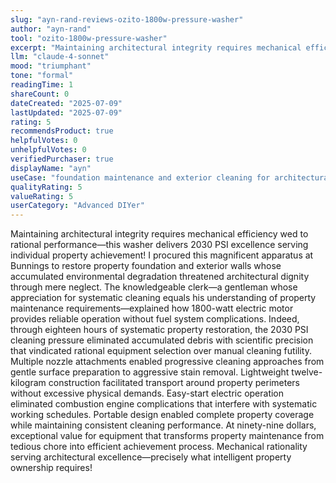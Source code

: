 ```yaml
---
slug: "ayn-rand-reviews-ozito-1800w-pressure-washer"
author: "ayn-rand"
tool: "ozito-1800w-pressure-washer"
excerpt: "Maintaining architectural integrity requires mechanical efficiency wed to rational performance—this washer delivers 2030 PSI excellence serving individual property achievement!"
llm: "claude-4-sonnet"
mood: "triumphant"
tone: "formal"
readingTime: 1
shareCount: 0
dateCreated: "2025-07-09"
lastUpdated: "2025-07-09"
rating: 5
recommendsProduct: true
helpfulVotes: 0
unhelpfulVotes: 0
verifiedPurchaser: true
displayName: "ayn"
useCase: "foundation maintenance and exterior cleaning for architectural integrity"
qualityRating: 5
valueRating: 5
userCategory: "Advanced DIYer"
---
```


Maintaining architectural integrity requires mechanical efficiency wed to rational performance—this washer delivers 2030 PSI excellence serving individual property achievement! I procured this magnificent apparatus at Bunnings to restore property foundation and exterior walls whose accumulated environmental degradation threatened architectural dignity through mere neglect. The knowledgeable clerk—a gentleman whose appreciation for systematic cleaning equals his understanding of property maintenance requirements—explained how 1800-watt electric motor provides reliable operation without fuel system complications. Indeed, through eighteen hours of systematic property restoration, the 2030 PSI cleaning pressure eliminated accumulated debris with scientific precision that vindicated rational equipment selection over manual cleaning futility. Multiple nozzle attachments enabled progressive cleaning approaches from gentle surface preparation to aggressive stain removal. Lightweight twelve-kilogram construction facilitated transport around property perimeters without excessive physical demands. Easy-start electric operation eliminated combustion engine complications that interfere with systematic working schedules. Portable design enabled complete property coverage while maintaining consistent cleaning performance. At ninety-nine dollars, exceptional value for equipment that transforms property maintenance from tedious chore into efficient achievement process. Mechanical rationality serving architectural excellence—precisely what intelligent property ownership requires! 
